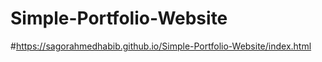 ﻿# Simple-Portfolio-Website
 #https://sagorahmedhabib.github.io/Simple-Portfolio-Website/index.html
